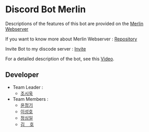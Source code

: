 # Discord Bot Merlin

Descriptions of the features of this bot are provided on the [Merlin Webserver](https://merlindc.click/)

If you want to know more about Merlin Webserver : [Repository](https://github.com/joneheart/merlin_webserver)

Invite Bot to my discode server : [Invite](https://discord.com/api/oauth2/authorize?client_id=950766027535421460&permissions=8&scope=applications.commands%20bot)

For a detailed description of the bot, see this [Video](https://youtu.be/vVbSRfmq_n8).



## Developer

* Team Leader :
    - [조시욱](https://github.com/github01main)  
* Team Members :
    - [윤정기](https://github.com/lution88)
    - [이성호](https://github.com/Hosio123)
    - [정심일](https://github.com/joneheart)
    - [김 &nbsp;&nbsp; 호](https://github.com/hopaom)

